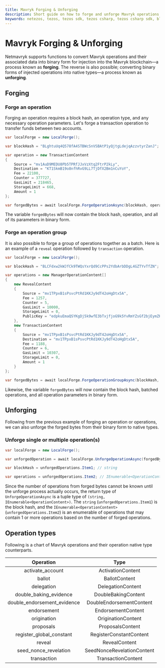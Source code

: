 ```yaml
---
title: Mavryk Forging & Unforging
description: Short guide on how to forge and unforge Mavryk operations using Netmavryk, Mavryk SDK for .NET developers.
keywords: netezos, tezos, tezos sdk, tezos csharp, tezos csharp sdk, blockchain, blockchain sdk, forging, unforging
---
```


# Mavryk Forging & Unforging

Netmavryk supports functions to convert Mavryk operations and their associated data into binary form for injection into the Mavryk blockchain&mdash;a process known as **forging**. The reverse is also possible; converting binary forms of injected operations into native types&mdash;a process known as **unforging**.

## Forging

### Forge an operation

Forging an operation requires a block hash, an operation type, and any necessary operation parameters. Let's forge a transaction operation to transfer funds between two accounts.

```cs
var localForge = new LocalForge();

var blockHash = "BLghtuUq4Q578fA4STBWcSnVSBAtP1yQjtgLdejqAzzvtyrZanJ";

var operation = new TransactionContent
{
    Source = "mv1AuD9MEDU8Pb5TPRfJJxVzXtq2FtrP2kLy",
    Destination = "KT1SkmB19o8nfhRvG9LL7TjDfX2Bm1nCuYoY",
    Fee = 22100,
    Counter = 377727,
    GasLimit = 218465,
    StorageLimit = 668,
    Amount = 1
};

var forgedBytes = await localForge.ForgeOperationAsync(blockHash, operationArgs);
```

The variable `forgedBytes` will now contain the block hash, operation, and all of its parameters in binary form.

### Forge an operation group

It is also possible to forge a group of operations together as a batch. Here is an example of a `reveal` operation followed by `transaction` operation.

```cs
var localForge = new LocalForge();

var blockHash = "BLCFdxw2kWJfCk9TWQsYxrQd9CcPPs2YdbArbDDgL4GZTYvTfZN";

var operations = new ManagerOperationContent[]
{
    new RevealContent
    {
        Source = "mv1TPpxB1sPsvcPtRd1KKJy9dT42oHgDtx5A",
        Fee = 1257,
        Counter = 5,
        GasLimit = 10000,
        StorageLimit = 0,
        PublicKey = "edpkuEmaQSYKgDj5k9wfE3bTxjfjoG9k5YvRmYZsGf2bjEymZKkzNn"
    },
    new TransactionContent
    {
        Source = "mv1TPpxB1sPsvcPtRd1KKJy9dT42oHgDtx5A",
        Destination = "mv1TPpxB1sPsvcPtRd1KKJy9dT42oHgDtx5A",
        Fee = 1188,
        Counter = 6,
        GasLimit = 10307,
        StorageLimit = 0,
        Amount = 1
    }
};

var forgedBytes = await localForge.ForgeOperationGroupAsync(blockHash, operations);
```

Likewise, the variable `forgedBytes` will now contain the block hash, batched operations, and all operation parameters in binary form.

## Unforging

Following from the previous example of forging an operation or operations, we can also unforge the forged bytes from their binary form to native types.

### Unforge single or multiple operation(s)

```cs
var localForge = new LocalForge();

var unforgedOperation = await localForge.UnforgeOperationAsync(forgedBytes);

var blockHash = unforgedOperations.Item1; // string

var operations = unforgedOperations.Item2; // IEnumerable<OperationContent>
```

Since the number of operations from forged bytes cannot be known until the unforge process actually occurs, the return type of `UnforgeOperationAsync` is a tuple type of `(string, IEnumerable<OperationContent>)`. The `string` (`unforgedOperations.Item1`) is the block hash, and the `IEnumerable<OperationContent>` (`unforgedOperations.Item2`) is an enumerable of operations that may contain 1 or more operations based on the number of forged operations. 

## Operation types

Following is a chart of Mavryk operations and their operation native type counterparts.

|         Operation           |            Type            |
| :-------------------------: | :------------------------: |
| activate_account            | ActivationContent          |
| ballot                      | BallotContent              |
| delegation                  | DelegationContent          |
| double_baking_evidence      | DoubleBakingContent        |
| double_endorsement_evidence | DoubleEndorsementContent   |
| endorsement                 | EndorsementContent         |
| origination                 | OriginationContent         |
| proposals                   | ProposalsContent           |
| register_global_constant    | RegisterConstantContent    |
| reveal                      | RevealContent              |
| seed_nonce_revelation       | SeedNonceRevelationContent |
| transaction                 | TransactionContent         |
